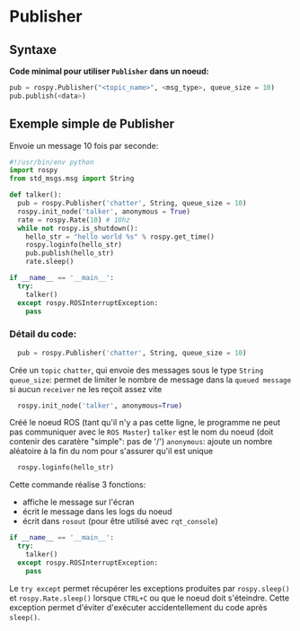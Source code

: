 # Publisher

## Syntaxe

**Code minimal pour utiliser `Publisher` dans un noeud:**

```python
pub = rospy.Publisher("<topic_name>", <msg_type>, queue_size = 10)
pub.publish(<data>)
```


## Exemple simple de Publisher

Envoie un message 10 fois par seconde:

```python
#!/usr/bin/env python
import rospy
from std_msgs.msg import String

def talker():
  pub = rospy.Publisher('chatter', String, queue_size = 10)
  rospy.init_node('talker', anonymous = True)
  rate = rospy.Rate(10) # 10hz
  while not rospy.is_shutdown():
    hello_str = "hello world %s" % rospy.get_time()
    rospy.loginfo(hello_str)
    pub.publish(hello_str)
    rate.sleep()

if __name__ == '__main__':
  try:
    talker()
  except rospy.ROSInterruptException:
    pass
```

### Détail du code:

```python
  pub = rospy.Publisher('chatter', String, queue_size = 10)
```
Crée un `topic` `chatter`, qui envoie des messages sous le type `String`
`queue_size`: permet de limiter le nombre de message dans la `queued message` si aucun `receiver` ne les reçoit assez vite


```python
  rospy.init_node('talker', anonymous=True)
```
Créé le noeud ROS (tant qu'il n'y a pas cette ligne, le programme ne peut pas communiquer avec le `ROS Master`)
`talker` est le nom du noeud (doit contenir des caratère "simple": pas de '/')
`anonymous`: ajoute un nombre aléatoire à la fin du nom pour s'assurer qu'il est unique


```python
  rospy.loginfo(hello_str)
```
Cette commande réalise 3 fonctions:
  - affiche le message sur l'écran
  - écrit le message dans les logs du noeud
  - écrit dans `rosout` (pour être utilisé avec `rqt_console`)


```python
if __name__ == '__main__':
  try:
    talker()
  except rospy.ROSInterruptException:
    pass
```
Le `try except` permet récupérer les exceptions produites par `rospy.sleep()` et `rospy.Rate.sleep()`
lorsque `CTRL+C` ou que le noeud doit s'éteindre.
Cette exception permet d'éviter d'exécuter accidentellement du code après `sleep()`.







